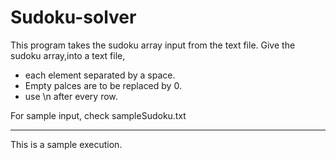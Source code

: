 # Sudoku-solver

This program takes the sudoku array input from the text file.
Give the sudoku array,into a text file, 
* each element separated by a space.
* Empty palces are to be replaced by 0.
* use \n after every row.

For sample input, check sampleSudoku.txt

---
This is a sample execution.


